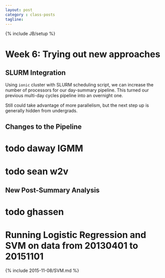 ```yaml
---
layout: post
category : class-posts
tagline:
---
```

{% include JB/setup %}

# Week 6: Trying out new approaches

## SLURM Integration

Using `ionic` cluster with SLURM scheduling script, we can increase the number of processors for our day-summary pipeline. This turned our previous multi-day cycles pipeline into an overnight one.

Still could take advantage of more parallelism, but the next step up is generally hidden from undergrads.

## Changes to the Pipeline

# todo daway IGMM

# todo sean w2v

## New Post-Summary Analysis

# todo ghassen

# Running Logistic Regression and SVM on data from 20130401 to 20151101


{% include 2015-11-08/SVM.md %}
